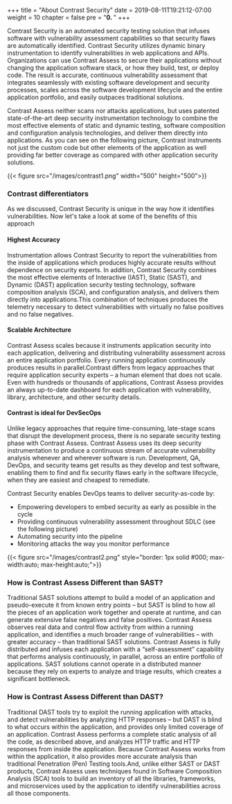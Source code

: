 +++
title = "About Contrast Security"
date = 2019-08-11T19:21:12-07:00
weight = 10
chapter = false
pre = "<b>0. </b>"
+++




<p style='text-align: left;'>
Contrast Security is an automated security testing solution that infuses software with vulnerability assessment capabilities so that security flaws are automatically identified. Contrast Security utilizes dynamic binary instrumentation to identify vulnerabilities in web applications and APIs. Organizations can use Contrast Assess to secure their applications without changing the application software stack, or how they build, test, or deploy code. The result is accurate, continuous vulnerability assessment that integrates seamlessly with existing software development and security processes, scales across the software development lifecycle and the entire application portfolio, and easily outpaces traditional solutions.

Contrast Assess neither scans nor attacks applications, but uses patented state-of-the-art deep security instrumentation technology to combine the most effective elements of static and dynamic testing, software composition and configuration analysis technologies, and deliver them directly into applications. As you can see on the following picture, Contrast instruments not just the custom code but other elements of the application as well providing far better coverage as compared with other application security solutions.

</p>
{{< figure src="/images/contrast1.png" width="500" height="500">}}

### Contrast differentiators

As we discussed, Contrast Security is unique in the way how it identifies vulnerabilities. Now let's take a look at some of the benefits of this approach

#### Highest Accuracy 

Instrumentation allows Contrast Security to report the vulnerabilities from the inside of applications which produces highly accurate results without dependence on security experts. In addition, Contrast Security combines the most effective elements of Interactive (IAST), Static (SAST), and Dynamic (DAST) application security testing technology, software composition analysis (SCA), and configuration analysis, and delivers them directly into applications.This combination of techniques produces the telemetry necessary to detect vulnerabilities with virtually no false positives and no false negatives.

#### Scalable Architecture

Contrast Assess scales because it instruments application security into each application, delivering and distributing vulnerability assessment across an entire application portfolio. Every running application continuously produces results in parallel.Contrast differs from legacy approaches that require application security experts – a human element that does not scale. Even with hundreds or thousands of applications, Contrast Assess provides an always up-to-date dashboard for each application with vulnerability, library, architecture, and other security details. 

#### Contrast is ideal for DevSecOps

Unlike legacy approaches that require time-consuming, late-stage scans that disrupt the development process, there is no separate security testing phase with Contrast Assess. Contrast Assess uses its deep security instrumentation to produce a continuous stream of accurate vulnerability analysis whenever and wherever software is run. Development, QA, DevOps, and security teams get results as they develop and test software, enabling them to find and fix security flaws early in the software lifecycle, when they are easiest and cheapest to remediate. 

Contrast Security enables DevOps teams to deliver security-as-code by:

- Empowering developers to embed security as early as possible in the cycle
- Providing continuous vulnerability assessment throughout SDLC (see the following picture)
- Automating security into the pipeline
- Monitoring attacks the way you monitor performance

{{< figure src="/images/contrast2.png" style="border: 1px solid #000; max-width:auto; max-height:auto;">}}

### How is Contrast Assess Different than SAST?

Traditional SAST solutions attempt to build a model of an application and pseudo-execute it from known entry points – but SAST is blind to how all the pieces of an application work together and operate at runtime, and can generate extensive false negatives and false positives. Contrast Assess observes real data and control flow activity from within a running application, and identifies a much broader range of vulnerabilities – with greater accuracy – than traditional SAST solutions. Contrast Assess is fully distributed and infuses each application with a “self-assessment” capability that performs analysis continuously, in parallel, across an entire portfolio of applications. SAST solutions cannot operate in a distributed manner because they rely on experts to analyze and triage results, which creates a significant bottleneck.

### How is Contrast Assess Different than DAST?

Traditional DAST tools try to exploit the running application with attacks, and detect vulnerabilities by analyzing HTTP responses – but DAST is blind to what occurs within the application, and provides only limited coverage of an application. Contrast Assess performs a complete static analysis of all the code, as described above, and analyzes HTTP traffic and HTTP responses from inside the application. Because Contrast Assess works from within the application, it also provides more accurate analysis than traditional Penetration (Pen) Testing tools.And, unlike either SAST or DAST products, Contrast Assess uses techniques found in Software Composition Analysis (SCA) tools to build an inventory of all the libraries, frameworks, and microservices used by the application to identify vulnerabilities across all those components.

